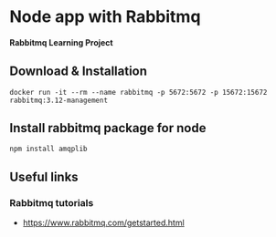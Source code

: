 # Node app with Rabbitmq

#### Rabbitmq Learning Project

## Download & Installation

```
docker run -it --rm --name rabbitmq -p 5672:5672 -p 15672:15672 rabbitmq:3.12-management
```

## Install rabbitmq package for node

```
npm install amqplib
```

## Useful links

### Rabbitmq tutorials

- https://www.rabbitmq.com/getstarted.html
